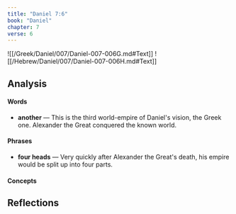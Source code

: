 ```yaml
---
title: "Daniel 7:6"
book: "Daniel"
chapter: 7
verse: 6
---
```

![[/Greek/Daniel/007/Daniel-007-006G.md#Text]]
![[/Hebrew/Daniel/007/Daniel-007-006H.md#Text]]

## Analysis

#### Words
- **another** — This is the third world-empire of Daniel's vision, the Greek one.  Alexander the Great conquered the known world.

#### Phrases
- **four heads** — Very quickly after Alexander the Great's death, his empire would be split up into four parts.

#### Concepts

## Reflections
